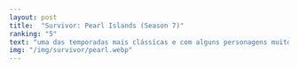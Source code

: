 ```yaml
---
layout: post
title:  "Survivor: Pearl Islands (Season 7)"
ranking: "5"
text: "uma das temporadas mais clássicas e com alguns personagens muito marcantes, mas confesso que fiquei bem decepcionado com o desenvolvimento do post-merge"
img: "/img/survivor/pearl.webp"
---
```

